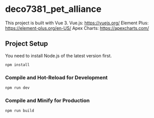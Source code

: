 # deco7381_pet_alliance

This project is built with Vue 3.
Vue.js: https://vuejs.org/
Element Plus: https://element-plus.org/en-US/
Apex Charts: https://apexcharts.com/

## Project Setup
You need to install Node.js of the latest version first.

```sh
npm install
```

### Compile and Hot-Reload for Development

```sh
npm run dev
```

### Compile and Minify for Production

```sh
npm run build
```
